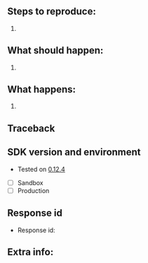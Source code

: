 ## Steps to reproduce:
1.

## What should happen:
1.

## What happens:
1.

## Traceback
[//]: # (If there is a traceback please share it in a quote! You can do this by pasting the traceback text, then highlight it and press the quote button.)

## SDK version and environment
- Tested on [0.12.4](https://github.com/bunq/sdk_python/releases/tag/0.12.4)
- [ ] Sandbox
- [ ] Production

## Response id
[//]: # (If this error has something to do with a request that fails, please provide the response id of the request.)
- Response id:

## Extra info:
[//]: # (Please provide any other relevant information here)
